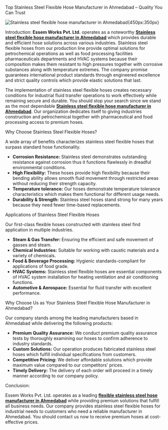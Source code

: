 Top Stainless Steel Flexible Hose Manufacturer in Ahmedabad – Quality You Can Trust

![Stainless steel flexible hose manufacturer in Ahmedabad](https://essemworks.com/wp-content/uploads/2024/07/High-Pressure-Flexible-metal-hoses-7.jpg#right){450px:350px}

Introduction:
**Essem Works Pvt. Ltd.** operates as a noteworthy [**Stainless steel flexible hose manufacturer in Ahmedabad**](https://essemworks.com/) which provides durable and efficient hose solutions across various industries. Stainless steel flexible hoses from our production line provide optimal solutions for petrochemical operations as well as food processing facilities pharmaceuticals departments and HVAC systems because their composition makes them resistant to high pressures together with corrosive substances along with temperature extremes. The company promise guarantees international product standards through engineered excellence and strict quality controls which provide elastic solutions that last.

The implementation of stainless steel flexible hoses creates necessary conditions for industrial fluid transfer operations to work effectively while remaining secure and durable. You should stop your search since we stand as the most dependable [**Stainless steel flexible hose manufacturer in Ahmedabad**](https://essemworks.com/enquiry/). Our organization dedicates itself to giving industries construction and petrochemical together with pharmaceutical and food processing access to premium hoses.

Why Choose Stainless Steel Flexible Hoses?

A wide array of benefits characterizes stainless steel flexible hoses that surpass standard hose functionality.

- **Corrosion Resistance:** Stainless steel demonstrates outstanding resistance against corrosion thus it functions flawlessly in dreadful environmental conditions.
- **High Flexibility:** These hoses provide high flexibility because their bending ability allows smooth fluid movement through restricted areas without reducing their strength capacity.
- **Temperature tolerance:** Our hoses demonstrate temperature tolerance characteristics which makes them functional for different usage needs.
- **Durability & Strength:** Stainless steel hoses stand strong for many years because they need fewer time-based replacements.

Applications of Stainless Steel Flexible Hoses

Our first-class flexible hoses constructed with stainless steel find application in multiple industries.

- **Steam & Gas Transfer:** Ensuring the efficient and safe movement of gasses and steam.
- **Chemical Industries:** Suitable for working with caustic materials and a variety of chemicals.
- **Food & Beverage Processing:** Hygienic standards-compliant for applications of food grade.
- **HVAC Systems:** Stainless steel flexible hoses are essential components of HVAC system installation for heating ventilation and air conditioning functions.
- **Automotive & Aerospace:** Essential for fluid transfer with excellent performance.

Why Choose Us as Your Stainless Steel Flexible Hose Manufacturer in Ahmedabad?

Our company stands among the leading manufacturers based in Ahmedabad while delivering the following products:

- **Premium Quality Assurance:** We conduct premium quality assurance tests by thoroughly examining our hoses to confirm adherence to industry standards. 
- **Custom Solutions:** Our operation produces fabricated stainless steel hoses which fulfill individual specifications from customers. 
- **Competitive Pricing:** We deliver affordable solutions which provide maximum value compared to our competitors' prices. 
- **Timely Delivery:** The delivery of each order will proceed in a timely manner according to our company policy.

Conclusion:

Essem Works Pvt. Ltd. operates as a leading [**flexible stainless steel hose manufacturer in Ahmedabad**](https://essemworks.com/contact-us/) while providing premium solutions that fulfill all business needs. Our company provides stainless steel flexible hoses for industrial needs to customers who need a reliable manufacturer in Ahmedabad. You should contact us now to receive premium hoses at cost-effective prices.
